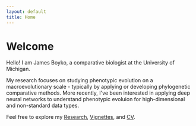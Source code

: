 ```yaml
---
layout: default
title: Home
---
```


# Welcome

Hello! I am James Boyko, a comparative biologist at the University of Michigan. 

My research focuses on studying phenotypic evolution on a macroevolutionary scale - typically by applying or developing phylogenetic comparative methods. More recently, I've been interested in applying deep neural networks to understand phenotypic evoluion for high-dimensional and non-standard data types. 

Feel free to explore my [Research](./research.md), [Vignettes](./vignettes.md), and [CV](./cv.pdf).
